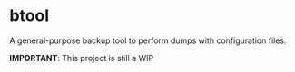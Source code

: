 # btool
A general-purpose backup tool to perform dumps with configuration files.

**IMPORTANT**: This project is still a WIP

